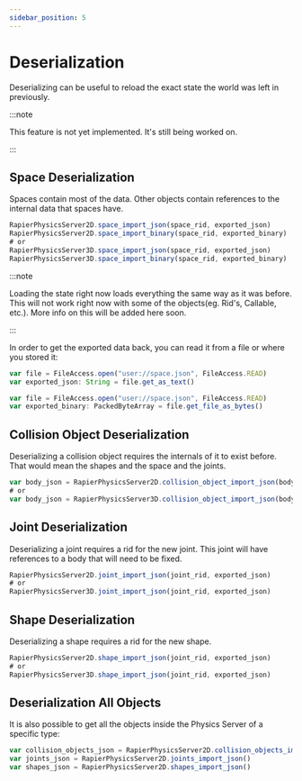 ```yaml
---
sidebar_position: 5
---
```


# Deserialization

Deserializing can be useful to reload the exact state the world was left in previously.

:::note

This feature is not yet implemented. It's still being worked on.

:::

## Space Deserialization

Spaces contain most of the data. Other objects contain references to the internal data that spaces have.

```js
RapierPhysicsServer2D.space_import_json(space_rid, exported_json)
RapierPhysicsServer2D.space_import_binary(space_rid, exported_binary)
# or
RapierPhysicsServer3D.space_import_json(space_rid, exported_json)
RapierPhysicsServer3D.space_import_binary(space_rid, exported_binary)
```


:::note

Loading the state right now loads everything the same way as it was before. This will not work right now with some of the objects(eg. Rid's, Callable, etc.). More info on this will be added here soon.

:::

In order to get the exported data back, you can read it from a file or where you stored it:

```js
var file = FileAccess.open("user://space.json", FileAccess.READ)
var exported_json: String = file.get_as_text()
```

```js
var file = FileAccess.open("user://space.json", FileAccess.READ)
var exported_binary: PackedByteArray = file.get_file_as_bytes()
```

## Collision Object Deserialization

Deserializing a collision object requires the internals of it to exist before. That would mean the shapes and the space and the joints.

```js
var body_json = RapierPhysicsServer2D.collision_object_import_json(body_rid, exported_json)
# or
var body_json = RapierPhysicsServer3D.collision_object_import_json(body_rid, exported_json)
```

## Joint Deserialization

Deserializing a joint requires a rid for the new joint. This joint will have references to a body that will need to be fixed.

```js
RapierPhysicsServer2D.joint_import_json(joint_rid, exported_json)
# or
RapierPhysicsServer3D.joint_import_json(joint_rid, exported_json)
```

## Shape Deserialization

Deserializing a shape requires a rid for the new shape.

```js
RapierPhysicsServer2D.shape_import_json(joint_rid, exported_json)
# or
RapierPhysicsServer3D.shape_import_json(joint_rid, exported_json)
```

## Deserialization All Objects

It is also possible to get all the objects inside the Physics Server of a specific type:

```js
var collision_objects_json = RapierPhysicsServer2D.collision_objects_import_json()
var joints_json = RapierPhysicsServer2D.joints_import_json()
var shapes_json = RapierPhysicsServer2D.shapes_import_json()
```


